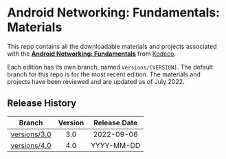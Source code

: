 # Android Networking: Fundamentals: Materials

This repo contains all the downloadable materials and projects associated with the **[Android Networking: Fundamentals](https://www.kodeco.com/library)** from [Kodeco](https://www.kodeco.com).

Each edition has its own branch, named `versions/[VERSION]`. The default branch for this repo is for the most recent edition. 
The materials and projects have been reviewed and are updated as of July 2022.

## Release History

| Branch                                                                                  | Version | Release Date |
| --------------------------------------------------------------------------------------- |:-------:|:------------:|
| [versions/3.0](https://github.com/kodecocodes/video-anf-materials/tree/versions/3.0) | 3.0     | 2022-09-06   |
| [versions/4.0](https://github.com/kodecocodes/video-anf-materials/tree/versions/4.0) | 4.0     | YYYY-MM-DD   |

